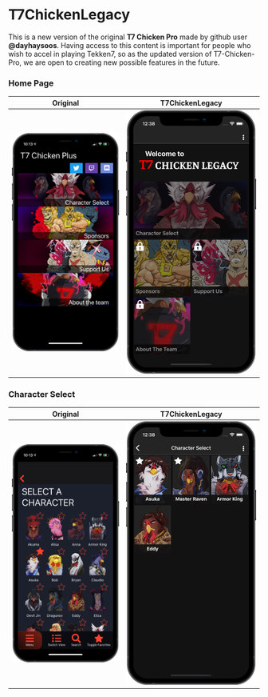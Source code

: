 # T7ChickenLegacy

This is a new version of the original **T7 Chicken Pro** made by github user __@dayhaysoos__. Having access to this content is important for people who wish to accel in playing Tekken7, so as the updated version of T7-Chicken-Pro, we are open to creating new possible features in the future.

### Home Page
Original | T7ChickenLegacy
:-------------------------:|:-------------------------:
![img](./assets/READ_ME_IMAGES/homepage_original_display.png)  |  ![img](./assets/READ_ME_IMAGES/homepage_updated_display.png)

### Character Select
Original | T7ChickenLegacy
:-------------------------:|:-------------------------:
![img](./assets/READ_ME_IMAGES/characterselect_original_display.png)  |  ![img](./assets/READ_ME_IMAGES/characterselect_updated_display.png)

